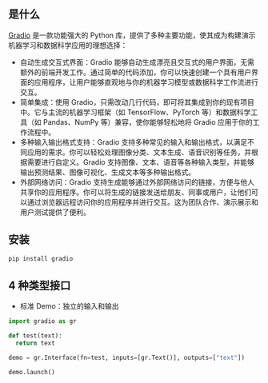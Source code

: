## 是什么

[Gradio](https://www.gradio.app/) 是一款功能强大的 Python 库，提供了多种主要功能，使其成为构建演示机器学习和数据科学应用的理想选择：

- 自动生成交互式界面：Gradio 能够自动生成漂亮且交互式的用户界面，无需额外的前端开发工作。通过简单的代码添加，你可以快速创建一个具有用户界面的应用程序，让用户能够直观地与你的机器学习模型或数据科学工作流进行交互。
- 简单集成：使用 Gradio，只需改动几行代码，即可将其集成到你的现有项目中。它与主流的机器学习框架（如 TensorFlow、PyTorch 等）和数据科学工具（如 Pandas、NumPy 等）兼容，使你能够轻松地将 Gradio 应用于你的工作流程中。
- 多种输入输出格式支持：Gradio 支持多种常见的输入和输出格式，以满足不同应用的需求。你可以轻松处理图像分类、文本生成、语音识别等任务，并根据需要进行自定义。Gradio 支持图像、文本、语音等各种输入类型，并能够输出预测结果、图像可视化、生成文本等多种输出格式。
- 外部网络访问：Gradio 支持生成能够通过外部网络访问的链接，方便与他人共享你的应用程序。你可以将生成的链接发送给朋友、同事或用户，让他们可以通过浏览器远程访问你的应用程序并进行交互。这为团队合作、演示展示和用户测试提供了便利。

## 安装

```sh
pip install gradio
```

## 4 种类型接口

- 标准 Demo：独立的输入和输出

```python
import gradio as gr

def test(text):
  return text

demo = gr.Interface(fn=test, inputs=[gr.Text()], outputs=["text"])

demo.launch()
```
